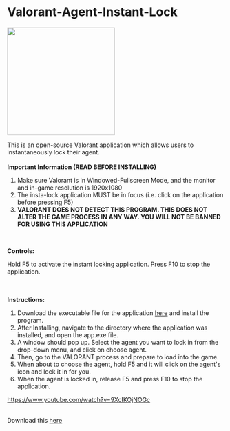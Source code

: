 # Valorant-Agent-Instant-Lock

<img src='https://images-wixmp-ed30a86b8c4ca887773594c2.wixmp.com/f/c78bc3fc-9f08-47ca-81ae-d89055c7ec49/de08sil-acd5ae6a-6081-40d9-b024-bb8847cd8d07.png?token=eyJ0eXAiOiJKV1QiLCJhbGciOiJIUzI1NiJ9.eyJzdWIiOiJ1cm46YXBwOiIsImlzcyI6InVybjphcHA6Iiwib2JqIjpbW3sicGF0aCI6IlwvZlwvYzc4YmMzZmMtOWYwOC00N2NhLTgxYWUtZDg5MDU1YzdlYzQ5XC9kZTA4c2lsLWFjZDVhZTZhLTYwODEtNDBkOS1iMDI0LWJiODg0N2NkOGQwNy5wbmcifV1dLCJhdWQiOlsidXJuOnNlcnZpY2U6ZmlsZS5kb3dubG9hZCJdfQ.6bFbB6Sk0V-3TqFFPpJG21cHy_39-hGLKHJbg3KDk8Y' width=250 length=250>

This is an open-source Valorant application which allows users to instantaneously lock their agent.
<br>
<br>
<b>Important Information (READ BEFORE INSTALLING)</b>
<ol>
  <li>Make sure Valorant is in Windowed-Fullscreen Mode, and the monitor and in-game resolution is 1920x1080</li>
  <li>The insta-lock application MUST be in focus (i.e. click on the application before pressing F5)</li>
  <li><b>VALORANT DOES NOT DETECT THIS PROGRAM. THIS DOES NOT ALTER THE GAME PROCESS IN ANY WAY. YOU WILL NOT BE BANNED FOR USING THIS APPLICATION</b></li>
</ol>

<br>

<b>Controls: </b>
<p>Hold F5 to activate the instant locking application. Press F10 to stop the application. </p>
<br>
<br>
<b>Instructions: </b>
<ol>
  <li>Download the executable file for the application <a href='https://bit.ly/2ThyEux'>here</a> and install the program.</li>
  <li>After Installing, navigate to the directory where the application was installed, and open the app.exe file.</li>
  <li>A window should pop up. Select the agent you want to lock in from the drop-down menu, and click on choose agent.</li>
  <li>Then, go to the VALORANT process and prepare to load into the game.</li>
  <li>When about to choose the agent, hold F5 and it will click on the agent's icon and lock it in for you. </li>
  <li>When the agent is locked in, release F5 and press F10 to stop the application.</li>
</ol>  

https://www.youtube.com/watch?v=9XcIKOjNOGc

<br>
Download this <a href='https://bit.ly/2ThyEux'>here</a>
